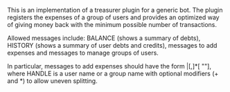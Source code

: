 This is an implementation of a treasurer plugin for a generic bot. The plugin registers the expenses of a group of users and provides an optimized way of giving money back with the minimum possible number of transactions.

Allowed messages include: BALANCE (shows a summary of debts), HISTORY (shows a summary of user debts and credits), messages to add expenses and messages to manage groups of users.

In particular, messages to add expenses should have the form <AMOUNT>|<HANDLE>[,<HANDLE>]*[ "<MESSAGE>"], where HANDLE is a user name or a group name with optional modifiers (+ and *) to allow uneven splitting.
